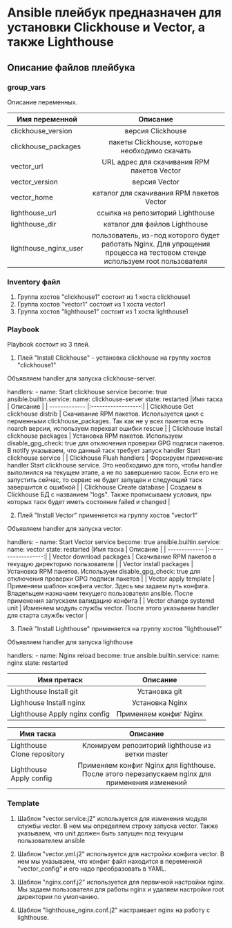 # Ansible плейбук предназначен для установки Clickhouse и Vector, а также Lighthouse  
## Описание файлов плейбука

### group_vars

Описание переменных.

| Имя переменной | Описание |
| ------------- |:------------------:|
| clickhouse_version | версия Clickhouse |
| clickhouse_packages | пакеты Clickhouse, которые необходимо скачать |
| vector_url | URL адрес для скачивания RPM пакетов Vector |
| vector_version | версия Vector |
| vector_home | каталог для скачивания RPM пакетов Vector |
| lighthouse_url |	ссылка на репозиторий Lighthouse |
| lighthouse_dir |	каталог для файлов Lighthouse |
| lighthouse_nginx_user |	пользователь, из-под которого будет работать Nginx. Для упрощения процесса на тестовом стенде используем root пользователя |

### Inventory файл
1. Группа хостов "clickhouse1" состоит из 1 хоста clickhouse1
2. Группа хостов "vector1" состоит из 1 хоста vector1
3. Группа хостов "lighthouse1" состоит из 1 хоста lighthouse1

### Playbook
Playbook состоит из 3 плей.

1. Плей "Install Clickhouse" - установка clickhouse на группу хостов "clickhouse1"

Объявляем handler для запуска clickhouse-server.

handlers:
    - name: Start clickhouse service
      become: true
      ansible.builtin.service:
        name: clickhouse-server
        state: restarted
|Имя таска	| Описание |
| ------------- |:------------------:|
| Clickhouse  Get clickhouse distrib	| Скачивание RPM пакетов. Используется цикл с перменными clickhouse_packages. Так как не у всех пакетов есть noarch версии, используем перехват ошибки rescue |
| Clickhouse Install clickhouse packages |	Установка RPM пакетов. Используем disable_gpg_check: true для отключения проверки GPG подписи пакетов. В notify указываем, что данный таск требует запуск handler Start clickhouse service |
| Clickhouse Flush handlers |	Форсируем применение handler Start clickhouse service. Это необходимо для того, чтобы handler выполнился на текущем этапе, а не по завершению тасок. Если его не запустить сейчас, то сервис не будет запущен и следующий таск завершится с ошибкой |
| Clickhouse Create database |	Создаем в Clickhouse БД с названием "logs". Также прописываем условия, при которых таск будет иметь состояние failed и changed |

2. Плей "Install Vector" применяется на группу хостов "vector1"

Объявляем handler для запуска vector.

  handlers:
    - name: Start Vector service
      become: true
      ansible.builtin.service:
        name: vector
        state: restarted
|Имя таска	| Описание |
| ------------- |:------------------:|
| Vector download packages |	Скачивание RPM пакетов в текущую директорию пользователя |
| Vector install packages |	Установка RPM пакетов. Используем disable_gpg_check: true для отключения проверки GPG подписи пакетов |
| Vector apply template |	Применяем шаблон конфига vector. Здесь мы задаем путь конфига. Владельцем назначаем текущего пользователя ansible. После применения запускаем валидацию конфига |
| Vector change systemd unit	| Изменяем модуль службы vector. После этого указываем handler для старта службы vector |

3. Плей "Install Lighthouse" применяется на группу хостов "lighthouse1"

Объявляем handler для запуска lighthouse

handlers:
    - name: Nginx reload
      become: true
      ansible.builtin.service:
        name: nginx
        state: restarted
        
| Имя претаск |	Описание |
| ------------- |:------------------:|
| Lighthouse Install git |	Установка git |
| Lighhouse Install nginx |	Установка Nginx |
| Lighthouse Apply nginx config |	Применяем конфиг Nginx |


| Имя таска	| Описание |
| ------------- |:------------------:|
| Lighthouse  Clone repository |	Клонируем репозиторий lighthouse из ветки master |
| Lighthouse  Apply config |	Применяем конфиг Nginx для lighthouse. После этого перезапускаем nginx для применения изменений |


### Template

1. Шаблон "vector.service.j2" используется для изменения модуля службы vector. В нем мы определяем строку запуска vector. Также указываем, что unit должен быть запущен под текущим пользователем ansible

2. Шаблон "vector.yml.j2" используется для настройки конфига vector. В нем мы указываем, что конфиг файл находится в переменной "vector_config" и его надо преобразовать в YAML.

3. Шаблон "nginx.conf.j2" используется для первичной настройки nginx. Мы задаем пользователя для работы nginx и удаляем настройки root директории по умолчанию.

4. Шаблон "lighthouse_nginx.conf.j2" настраивает nginx на работу с lighthouse.
